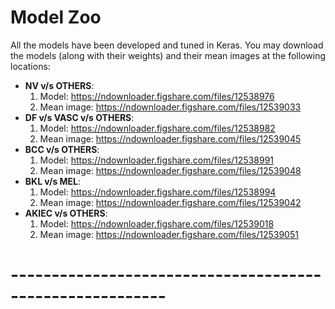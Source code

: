 # Model Zoo

All the models have been developed and tuned in Keras. You may download the models (along with their weights) and their mean images at the following locations:

 - **NV v/s OTHERS**: 
   1) Model: https://ndownloader.figshare.com/files/12538976
   2) Mean image: https://ndownloader.figshare.com/files/12539033
 - **DF v/s VASC v/s OTHERS**: 
   1) Model: https://ndownloader.figshare.com/files/12538982
   2) Mean image: https://ndownloader.figshare.com/files/12539045
 - **BCC v/s OTHERS**: 
   1) Model: https://ndownloader.figshare.com/files/12538991
   2) Mean image: https://ndownloader.figshare.com/files/12539048
 - **BKL v/s MEL**:
   1) Model: https://ndownloader.figshare.com/files/12538994
   2) Mean image: https://ndownloader.figshare.com/files/12539042
 - **AKIEC v/s OTHERS**: 
   1) Model: https://ndownloader.figshare.com/files/12539018
   2) Mean image: https://ndownloader.figshare.com/files/12539051

# ---------------------------------------------------------

